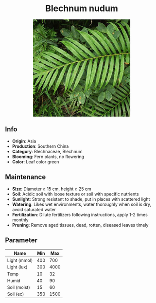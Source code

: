 <h1 align='center'>Blechnum nudum</h1>
<p align="center">
    <img 
        align='center'
        width='320'
        src="../images/blechnum nudum.png" 
        alt='Blechnum nudum' />
</p>

## Info

 - **Origin**: Asia
 - **Production**: Southern China
 - **Category**: Blechnaceae, Blechnum
 - **Blooming**: Fern plants, no flowering
 - **Color**: Leaf color green

## Maintenance

 - **Size**: Diameter ≥ 15 cm, height ≥ 25 cm
 - **Soil**: Acidic soil with loose texture or soil with specific nutrients
 - **Sunlight**: Strong resistant to shade, put in places with scattered light
 - **Watering**: Likes wet environments, water thoroughly when soil is dry, avoid saturated water
 - **Fertilization**: Dilute fertilizers following instructions, apply 1-2 times monthly
 - **Pruning**: Remove aged tissues, dead, rotten, diseased leaves timely

## Parameter

| Name         | Min  | Max   |
|--------------|------|-------|
| Light (mmol) | 400 | 700  |
| Light (lux)  | 300 | 4000 |
| Temp         | 10    | 32    |
| Humid        | 40   | 90    |
| Soil (moist) | 15   | 60    |
| Soil (ec)    | 350  | 1500  |